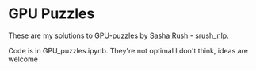 # GPU Puzzles
These are my solutions to [GPU-puzzles](https://github.com/srush/GPU-Puzzles) by [Sasha Rush](http://rush-nlp.com) - [srush_nlp](https://twitter.com/srush_nlp).

Code is in GPU_puzzles.ipynb. They're not optimal I don't think, ideas are welcome

